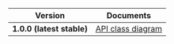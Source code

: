 | Version | Documents |
|:---:|---|
| **1.0.0 (latest stable)** | [API class diagram](1.0.0/api_class_diagram.svg) |
